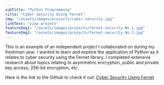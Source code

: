 ```yaml
---
subTitle: "Python Programming" 
title: "Cyber Security Using Fernet"
img: "/assets/images/projects/cyber-security.jpg"
linkText: "view project"
featureImg1: "/assets/images/projects/fernet-security-No.1.jpg"
featureImg2: "/assets/images/projects/fernet-security-No.2.jpg"
---
```

This is an example of an independent project I collaborated on during my freshman year. I wanted to learn and explore the application of Python as it relates to cyber security using the Fernet library. I completed extensive research about topics relating to asymmetric encryption, public and private key access, 256-bit encryption, etc.

Here is the link to the Github to check it out: [Cyber Security Using Fernet](https://github.com/RiverMagee/Cyber-Security-Using-Fernet)
